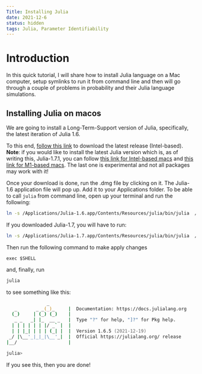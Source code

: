 ```yaml
---
Title: Installing Julia
date: 2021-12-6
status: hidden
tags: Julia, Parameter Identifiability
---
```


# Introduction

In this quick tutorial, I will share how to install Julia language on a Mac computer, setup symlinks to run it from command line and then will go through a couple of problems in probability and their Julia language simulations.



## Installing Julia on macos

We are going to install a Long-Term-Support version of Julia, specifically, the latest iteration of Julia 1.6.

To this end, [follow this link](https://julialang-s3.julialang.org/bin/mac/x64/1.6/julia-1.6.5-mac64.dmg) to download the latest release (Intel-based). __Note__: if you would like to install the latest Julia version which is, as of writing this, Julia-1.7.1, you can follow [this link for Intel-based macs](https://julialang-s3.julialang.org/bin/mac/x64/1.7/julia-1.7.1-mac64.dmg) and [this link for M1-based macs](https://julialang-s3.julialang.org/bin/mac/aarch64/1.7/julia-1.7.1-macaarch64.dmg). The last one is experimental and not all packages may work with it!

Once your download is done, run the .dmg file by clicking on it. The Julia-1.6 application file will pop up. Add it to your Applications folder. To be able to call `julia` from command line, open up your terminal and run the following:

```zsh
ln -s /Applications/Julia-1.6.app/Contents/Resources/julia/bin/julia  /usr/local/bin/julia
```

If you downloaded Julia-1.7, you will have to run:
```zsh
ln -s /Applications/Julia-1.7.app/Contents/Resources/julia/bin/julia  /usr/local/bin/julia
```

Then run the following command to make apply changes
```
exec $SHELL
```

and, finally, run
```zsh
julia
```
to see something like this:

```zsh
               _
   _       _ _(_)_     |  Documentation: https://docs.julialang.org
  (_)     | (_) (_)    |
   _ _   _| |_  __ _   |  Type "?" for help, "]?" for Pkg help.
  | | | | | | |/ _` |  |
  | | |_| | | | (_| |  |  Version 1.6.5 (2021-12-19)
 _/ |\__'_|_|_|\__'_|  |  Official https://julialang.org/ release
|__/                   |

julia> 
```

If you see this, then you are done!
